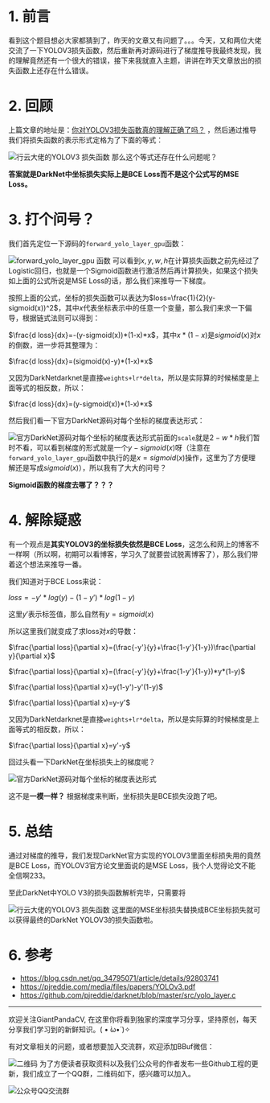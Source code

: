 # 1. 前言
看到这个题目想必大家都猜到了，昨天的文章又有问题了。。。今天，又和两位大佬交流了一下YOLOV3损失函数，然后重新再对源码进行了梯度推导我最终发现，我的理解竟然还有一个很大的错误，接下来我就直入主题，讲讲在昨天文章放出的损失函数上还存在什么错误。

# 2. 回顾
上篇文章的地址是：[你对YOLOV3损失函数真的理解正确了吗？](https://mp.weixin.qq.com/s/5IfT9cWVbZq4cwHPLes5vA) ，然后通过推导我们将损失函数的表示形式定格为了下面的等式：

![行云大佬的YOLOV3 损失函数](https://img-blog.csdnimg.cn/20200520195233531.png?x-oss-process=image/watermark,type_ZmFuZ3poZW5naGVpdGk,shadow_10,text_aHR0cHM6Ly9ibG9nLmNzZG4ubmV0L2p1c3Rfc29ydA==,size_16,color_FFFFFF,t_70)
那么这个等式还存在什么问题呢？

**答案就是DarkNet中坐标损失实际上是BCE Loss而不是这个公式写的MSE Loss。**

# 3. 打个问号？

我们首先定位一下源码的`forward_yolo_layer_gpu`函数：

![forward_yolo_layer_gpu 函数](https://img-blog.csdnimg.cn/20200521204732348.png?x-oss-process=image/watermark,type_ZmFuZ3poZW5naGVpdGk,shadow_10,text_aHR0cHM6Ly9ibG9nLmNzZG4ubmV0L2p1c3Rfc29ydA==,size_16,color_FFFFFF,t_70)
可以看到$x,y,w,h$在计算损失函数之前先经过了Logistic回归，也就是一个Sigmoid函数进行激活然后再计算损失，如果这个损失如上面的公式所说是MSE Loss的话，那么我们来推导一下梯度。

按照上面的公式，坐标的损失函数可以表达为$loss=\frac{1}{2}(y-sigmoid(x))^2$，其中$x$代表坐标表示中的任意一个变量，那么我们来求一下偏导，根据链式法则可以得到：

$\frac{d loss}{dx}=-(y-sigmoid(x))*(1-x)*x$，其中$x*(1-x)$是$sigmoid(x)$对$x$的倒数，进一步将其整理为：

$\frac{d loss}{dx}=(sigmoid(x)-y)*(1-x)*x$

又因为DarkNetdarknet是直接`weights+lr*delta`，所以是实际算的时候梯度是上面等式的相反数，所以：

$\frac{d loss}{dx}=(y-sigmoid(x))*(1-x)*x$

然后我们看一下官方DarkNet源码对每个坐标的梯度表达形式：

![官方DarkNet源码对每个坐标的梯度表达形式](https://img-blog.csdnimg.cn/20200521210001796.png)前面的`scale`就是$2-w*h$我们暂时不看，可以看到梯度的形式就是一个$y-sigmoid(x)$呀（注意在`forward_yolo_layer_gpu`函数中执行的是$x=sigmoid(x)$操作，这里为了方便理解还是写成$sigmoid(x)$），所以我有了大大的问号？

**Sigmoid函数的梯度去哪了？？？**


# 4. 解除疑惑
有一个观点是**其实YOLOV3的坐标损失依然是BCE Loss**，这怎么和网上的博客不一样啊（所以啊，初期可以看博客，学习久了就要尝试脱离博客了），那么我们带着这个想法来推导一番。

我们知道对于BCE Loss来说：

$loss =  - y'*log(y)-(1-y')*log(1-y)$

这里$y'$表示标签值，那么自然有$y=sigmoid(x)$

所以这里我们就变成了求loss对$x$的导数：

$\frac{\partial loss}{\partial x}=(\frac{-y'}{y}+\frac{1-y'}{1-y})\frac{\partial y}{\partial x}$


$\frac{\partial loss}{\partial x}=(\frac{-y'}{y}+\frac{1-y'}{1-y})*y*(1-y)$


$\frac{\partial loss}{\partial x}=y(1-y')-y'(1-y)$


$\frac{\partial loss}{\partial x}=y-y'$


又因为DarkNetdarknet是直接`weights+lr*delta`，所以是实际算的时候梯度是上面等式的相反数，所以：


$\frac{\partial loss}{\partial x}=y'-y$


回过头看一下DarkNet在坐标损失上的梯度呢？

![官方DarkNet源码对每个坐标的梯度表达形式](https://img-blog.csdnimg.cn/20200521210001796.png)

这不是**一模一样？** 根据梯度来判断，坐标损失是BCE损失没跑了吧。

# 5. 总结
通过对梯度的推导，我们发现DarkNet官方实现的YOLOV3里面坐标损失用的竟然是BCE Loss，而YOLOV3官方论文里面说的是MSE Loss，我个人觉得论文不能全信啊233。

至此DarkNet中YOLO V3的损失函数解析完毕，只需要将

![行云大佬的YOLOV3 损失函数](https://img-blog.csdnimg.cn/20200520195233531.png?x-oss-process=image/watermark,type_ZmFuZ3poZW5naGVpdGk,shadow_10,text_aHR0cHM6Ly9ibG9nLmNzZG4ubmV0L2p1c3Rfc29ydA==,size_16,color_FFFFFF,t_70)
这里面的MSE坐标损失替换成BCE坐标损失就可以获得最终的DarkNet YOLOV3的损失函数啦。

# 6. 参考
- https://blog.csdn.net/qq_34795071/article/details/92803741
- https://pjreddie.com/media/files/papers/YOLOv3.pdf
- https://github.com/pjreddie/darknet/blob/master/src/yolo_layer.c

---------------------------------------------------------------------------

欢迎关注GiantPandaCV, 在这里你将看到独家的深度学习分享，坚持原创，每天分享我们学习到的新鲜知识。( • ̀ω•́ )✧

有对文章相关的问题，或者想要加入交流群，欢迎添加BBuf微信：

![二维码](https://img-blog.csdnimg.cn/20200110234905879.png?x-oss-process=image/watermark,type_ZmFuZ3poZW5naGVpdGk,shadow_10,text_aHR0cHM6Ly9ibG9nLmNzZG4ubmV0L2p1c3Rfc29ydA==,size_16,color_FFFFFF,t_70)
为了方便读者获取资料以及我们公众号的作者发布一些Github工程的更新，我们成立了一个QQ群，二维码如下，感兴趣可以加入。

![公众号QQ交流群](https://img-blog.csdnimg.cn/20200517190745584.png#pic_center)
